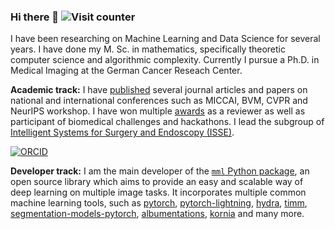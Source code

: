 ### Hi there 👋 ![Visit counter](https://komarev.com/ghpvc/?username=godaup&color=blue)


I have been researching on Machine Learning and Data Science for several years. I have done my M. Sc. in mathematics, specifically theoretic computer science and algorithmic complexity. Currently I pursue a Ph.D. in Medical Imaging at the German Cancer Reseach Center.

**Academic track:** I have [published](https://scholar.google.com/citations?user=VRcPeykAAAAJ) several journal articles and papers on national and international conferences such as MICCAI, BVM, CVPR and NeurIPS workshop. I have won multiple [awards](https://www.dkfz.de/en/imsy/awards/index.html) as a reviewer as well as participant of biomedical challenges and hackathons. I lead the subgroup of [Intelligent Systems for Surgery and Endoscopy (ISSE)](https://www.dkfz.de/en/imsy/team/index.html).

[![ORCID](https://img.shields.io/badge/ORCID-0000--0002--0365--7265-%23A6CE39?logo=orcid)](https://orcid.org/0000-0002-0365-7265)

**Developer track:** I am the main developer of the [`mml` Python package](https://github.com/IMSY-DKFZ/mml), an open source library which aims to provide an easy and scalable way of deep learning on multiple image tasks. It incorporates multiple common machine learning tools, such as [pytorch](https://github.com/pytorch/pytorch), [pytorch-lightning](https://github.com/Lightning-AI/pytorch-lightning), [hydra](https://github.com/facebookresearch/hydra), [timm](https://github.com/huggingface/pytorch-image-models), [segmentation-models-pytorch](https://github.com/qubvel/segmentation_models.pytorch), [albumentations](https://github.com/albumentations-team/albumentations), [kornia](https://github.com/kornia/kornia) and many more.


<!--
**godaup/godaup** is a ✨ _special_ ✨ repository because its `README.md` (this file) appears on your GitHub profile.

Here are some ideas to get you started:

- 🔭 I’m currently working on ...
- 🌱 I’m currently learning ...
- 👯 I’m looking to collaborate on ...
- 🤔 I’m looking for help with ...
- 💬 Ask me about ...
- 📫 How to reach me: ...
- 😄 Pronouns: ...
- ⚡ Fun fact: ...
-->
